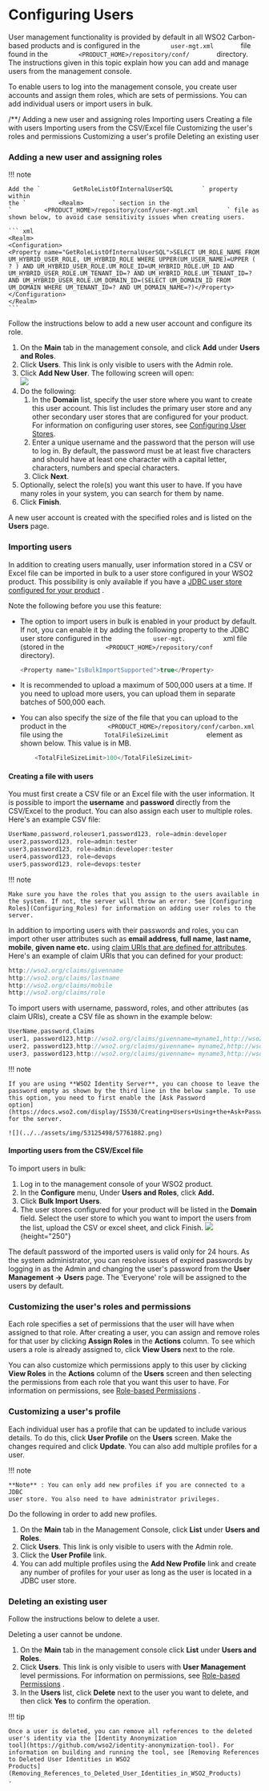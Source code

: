 # Configuring Users

User management functionality is provided by default in all WSO2
Carbon-based products and is configured in the
`         user-mgt.xml        ` file found in the
`         <PRODUCT_HOME>/repository/conf/        ` directory. The
instructions given in this topic explain how you can add and manage
users from the management console.

To enable users to log into the management console, you create user
accounts and assign them roles, which are sets of permissions. You can
add individual users or import users in bulk.

/\*\*/ Adding a new user and assigning roles Importing users Creating a
file with users Importing users from the CSV/Excel file Customizing the
user's roles and permissions Customizing a user's profile Deleting an
existing user

### Adding a new user and assigning roles

!!! note
    
    Add the `         GetRoleListOfInternalUserSQL        ` property within
    the `         <Realm>        ` section in the
    `         <PRODUCT_HOME>/repository/conf/user-mgt.xml        ` file as
    shown below, to avoid case sensitivity issues when creating users.
    
    ``` xml
    <Realm>
    <Configuration>
    <Property name="GetRoleListOfInternalUserSQL">SELECT UM_ROLE_NAME FROM UM_HYBRID_USER_ROLE, UM_HYBRID_ROLE WHERE UPPER(UM_USER_NAME)=UPPER ( ? ) AND UM_HYBRID_USER_ROLE.UM_ROLE_ID=UM_HYBRID_ROLE.UM_ID AND UM_HYBRID_USER_ROLE.UM_TENANT_ID=? AND UM_HYBRID_ROLE.UM_TENANT_ID=? AND UM_HYBRID_USER_ROLE.UM_DOMAIN_ID=(SELECT UM_DOMAIN_ID FROM UM_DOMAIN WHERE UM_TENANT_ID=? AND UM_DOMAIN_NAME=?)</Property>
    </Configuration>
    </Realm>
    ```
    

Follow the instructions below to add a new user account and configure
its role.

1.  On the **Main** tab in the management console, and click **Add**
    under **Users and Roles**.  
2.  Click **Users**. This link is only visible to users with the Admin
    role.  
3.  Click **Add New User**. The following screen will open:  
    ![](../../assets/img/53125498/53287370.png)
4.  Do the following:  
    1.  In the **Domain** list, specify the user store where you want to
        create this user account. This list includes the primary user
        store and any other secondary user stores that are configured
        for your product. For information on configuring user stores,
        see [Configuring User Stores](../../learn/configuring-user-stores).
    2.  Enter a unique username and the password that the person will
        use to log in. By default, the password must be at least five
        characters and should have at least one character with a capital
        letter, characters, numbers and special characters.
    3.  Click **Next**.
5.  Optionally, select the role(s) you want this user to have. If you
    have many roles in your system, you can search for them by name.
6.  Click **Finish**.

A new user account is created with the specified roles and is listed on
the **Users** page.

### Importing users

In addition to creating users manually, user information stored in a CSV
or Excel file can be imported in bulk to a user store configured in your
WSO2 product. This possibility is only available if you have a [JDBC
user store configured for your product](../../learn/configuring-a-jdbc-user-store)
.

Note the following before you use this feature:

-   The option to import users in bulk is enabled in your product by
    default. If not, you can enable it by adding the following property
    to the JDBC user store configured in the
    `            user-mgt.           ` xml file (stored in the
    `            <PRODUCT_HOME>/repository/conf           ` directory).

    ``` java
    <Property name="IsBulkImportSupported">true</Property>
    ```

-   It is recommended to upload a maximum of 500,000 users at a time. If
    you need to upload more users, you can upload them in separate
    batches of 500,000 each.
-   You can also specify the size of the file that you can upload to the
    product in the
    `            <PRODUCT_HOME>/repository/conf/carbon.xml           `
    file using the `            TotalFileSizeLimit           `
    element as shown below. This value is in MB.

    ``` java
        <TotalFileSizeLimit>100</TotalFileSizeLimit>
    ```

#### Creating a file with users

You must first create a CSV file or an Excel file with the user
information. It is possible to import the **username** and **password**
directly from the CSV/Excel to the product. You can also assign each
user to multiple roles. Here's an example CSV file:

``` java
UserName,password,roleuser1,password123, role=admin:developer
user2,password123, role=admin:tester
user3,password123, role=admin:developer:tester
user4,password123, role=devops
user5,password123, role=devops:tester
```

!!! note
    
    Make sure you have the roles that you assign to the users available in
    the system. If not, the server will throw an error. See [Configuring
    Roles](Configuring_Roles) for information on adding user roles to the
    server.
    

In addition to importing users with their passwords and roles, you can
import other user attributes such as **email address**, **full name**,
**last name, mobile**, **given name etc.** using [claim URls that are
defined for attributes](Managing_User_Attributes). Here's an example
of claim URls that you can defined for your product:

``` java
http://wso2.org/claims/givenname
http://wso2.org/claims/lastname
http://wso2.org/claims/mobile
http://wso2.org/claims/role
```

To import users with username, password, roles, and other attributes (as
claim URls), create a CSV file as shown in the example below:

``` java
UserName,password,Claims
user1, password123,http://wso2.org/claims/givenname=myname1,http://wso2.org/claims/lastname=mylastname1,http://wso2.org/claims/mobile=077777777,http://wso2.org/claims/role=admin:developer
user2, password123,http://wso2.org/claims/givenname= myname2,http://wso2.org/claims/lastname=mylastname2,http://wso2.org/claims/mobile=077777777,http://wso2.org/claims/role=admin:devops
user3, password123,http://wso2.org/claims/givenname= myname3,http://wso2.org/claims/lastname=mylastname3,http://wso2.org/claims/mobile=077777777,http://wso2.org/claims/role=developer:devops
```

!!! note
    
    If you are using **WSO2 Identity Server**, you can choose to leave the
    password empty as shown by the third line in the below sample. To use
    this option, you need to first enable the [Ask Password
    option](https://docs.wso2.com/display/IS530/Creating+Users+Using+the+Ask+Password+Option)
    for the server.
    
    ![](../../assets/img/53125498/57761882.png) 
    

#### Importing users from the CSV/Excel file

To import users in bulk:

1.  Log in to the management console of your WSO2 product.
2.  In the **Configure** menu, Under **Users and Roles**, click
    **Add.**  
3.  Click **Bulk Import Users**.  
4.  The user stores configured for your product will be listed in the
    **Domain** field. Select the user store to which you want to import
    the users from the list, upload the CSV or excel sheet, and click
    Finish. ![](../../assets/img/53125498/80118426.png){height="250"}

The default password of the imported users is valid only for 24 hours.
As the system administrator, you can resolve issues of expired passwords
by logging in as the Admin and changing the user's password from the
**User Management -\>** **Users** page. The 'Everyone' role will be
assigned to the users by default.

### Customizing the user's roles and permissions

Each role specifies a set of permissions that the user will have when
assigned to that role. After creating a user, you can assign and remove
roles for that user by clicking **Assign Roles** in the **Actions**
column. To see which users a role is already assigned to, click **View
Users** next to the role.  

You can also customize which permissions apply to this user by clicking
**View Roles** in the **Actions** column of the **Users** screen and
then selecting the permissions from each role that you want this user to
have. For information on permissions, see [Role-based
Permissions](https://docs.wso2.com/display/Carbon443/Role-based+Permissions)
.

### Customizing a user's profile

Each individual user has a profile that can be updated to include
various details. To do this, click **User Profile** on the **Users**
screen. Make the changes required and click **Update**. You can also
add multiple profiles for a user.

!!! note
    
    **Note** : You can only add new profiles if you are connected to a JDBC
    user store. You also need to have administrator privileges.
    

Do the following in order to add new profiles.

1.  On the **Main** tab in the Management Console, click **List** under
    **Users and Roles**.  
2.  Click **Users**. This link is only visible to users with the Admin
    role.
3.  Click the **User Profile** link.
4.  You can add multiple profiles using the **Add New Profile** link and
    create any number of profiles for your user as long as the user is
    located in a JDBC user store.

### Deleting an existing user

Follow the instructions below to delete a user.

Deleting a user cannot be undone.

1.  On the **Main** tab in the management console click **List** under
    **Users and Roles**.  
2.  Click **Users**. This link is only visible to users with **User
    Management** level permissions. For information on permissions, see
    [Role-based
    Permissions](https://docs.wso2.com/display/Carbon443/Role-based+Permissions)
    .  
3.  In the **Users** list, click **Delete** next to the user you want to
    delete, and then click **Yes** to confirm the operation.

!!! tip
    
    Once a user is deleted, you can remove all references to the deleted
    user's identity via the [Identity Anonymization
    tool](https://github.com/wso2/identity-anonymization-tool). For
    information on building and running the tool, see [Removing References
    to Deleted User Identities in WSO2
    Products](Removing_References_to_Deleted_User_Identities_in_WSO2_Products)
    .
    

  
